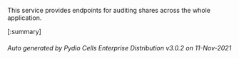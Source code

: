 






This service provides endpoints for auditing shares across the whole application.

[:summary]

###### Auto generated by Pydio Cells Enterprise Distribution v3.0.2 on 11-Nov-2021
